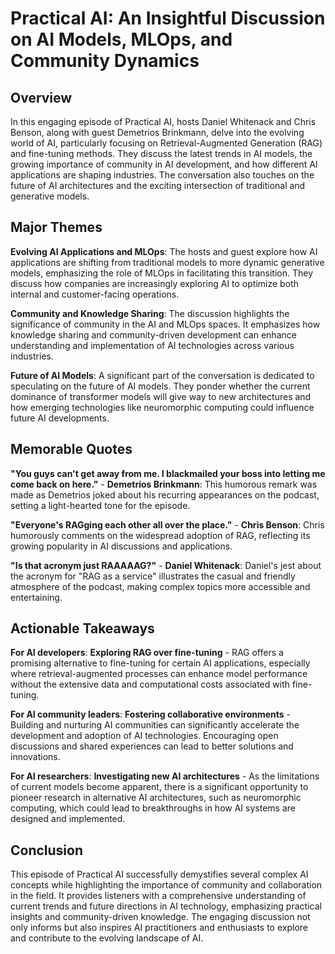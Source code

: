 # Practical AI: An Insightful Discussion on AI Models, MLOps, and Community Dynamics

## Overview
In this engaging episode of Practical AI, hosts Daniel Whitenack and Chris Benson, along with guest Demetrios Brinkmann, delve into the evolving world of AI, particularly focusing on Retrieval-Augmented Generation (RAG) and fine-tuning methods. They discuss the latest trends in AI models, the growing importance of community in AI development, and how different AI applications are shaping industries. The conversation also touches on the future of AI architectures and the exciting intersection of traditional and generative models.

## Major Themes

**Evolving AI Applications and MLOps**: The hosts and guest explore how AI applications are shifting from traditional models to more dynamic generative models, emphasizing the role of MLOps in facilitating this transition. They discuss how companies are increasingly exploring AI to optimize both internal and customer-facing operations.

**Community and Knowledge Sharing**: The discussion highlights the significance of community in the AI and MLOps spaces. It emphasizes how knowledge sharing and community-driven development can enhance understanding and implementation of AI technologies across various industries.

**Future of AI Models**: A significant part of the conversation is dedicated to speculating on the future of AI models. They ponder whether the current dominance of transformer models will give way to new architectures and how emerging technologies like neuromorphic computing could influence future AI developments.

## Memorable Quotes

**"You guys can't get away from me. I blackmailed your boss into letting me come back on here."** - **Demetrios Brinkmann**: This humorous remark was made as Demetrios joked about his recurring appearances on the podcast, setting a light-hearted tone for the episode.

**"Everyone's RAGging each other all over the place."** - **Chris Benson**: Chris humorously comments on the widespread adoption of RAG, reflecting its growing popularity in AI discussions and applications.

**"Is that acronym just RAAAAAG?"** - **Daniel Whitenack**: Daniel's jest about the acronym for "RAG as a service" illustrates the casual and friendly atmosphere of the podcast, making complex topics more accessible and entertaining.

## Actionable Takeaways

**For AI developers**: **Exploring RAG over fine-tuning** - RAG offers a promising alternative to fine-tuning for certain AI applications, especially where retrieval-augmented processes can enhance model performance without the extensive data and computational costs associated with fine-tuning.

**For AI community leaders**: **Fostering collaborative environments** - Building and nurturing AI communities can significantly accelerate the development and adoption of AI technologies. Encouraging open discussions and shared experiences can lead to better solutions and innovations.

**For AI researchers**: **Investigating new AI architectures** - As the limitations of current models become apparent, there is a significant opportunity to pioneer research in alternative AI architectures, such as neuromorphic computing, which could lead to breakthroughs in how AI systems are designed and implemented.

## Conclusion
This episode of Practical AI successfully demystifies several complex AI concepts while highlighting the importance of community and collaboration in the field. It provides listeners with a comprehensive understanding of current trends and future directions in AI technology, emphasizing practical insights and community-driven knowledge. The engaging discussion not only informs but also inspires AI practitioners and enthusiasts to explore and contribute to the evolving landscape of AI.